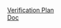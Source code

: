 [Verification Plan](https://docs.google.com/spreadsheets/d/1kJMkCRopJiNj20VhXeinjJS_M8UO4MWuR8GQEspHp0s/edit?usp=sharing)                                      
[Doc](https://docs.google.com/document/d/1Qt7Lb34eFWJblPC3qv1elyN6ad4FyIeh1qW-bMcbq8w/edit?usp=sharing)

